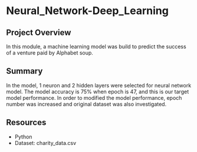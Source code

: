 # Neural_Network-Deep_Learning

## Project Overview
In this module, a machine learning model was build to predict the success of a venture paid by Alphabet soup. 
 
## Summary
In the model, 1 neuron and 2 hidden layers were selected for neural network model. The model accuracy is 75% when epoch is 47, and this is our target model performance. In order to modified the model performance, epoch number was increased and original dataset was also investigated. 


## Resources
* Python
* Dataset: charity_data.csv

